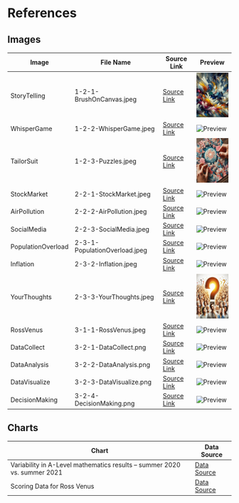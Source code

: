 # References

## Images

| Image | File Name | Source Link | Preview |
|-------|-----------|-------------|---------|
| StoryTelling | 1-2-1-BrushOnCanvas.jpeg | [Source Link](https://www.bing.com/images/create) | <img src="./images/1-2-1-BrushOnCanvas.jpeg" alt="Preview" width="100" height="100"> |
| WhisperGame | 1-2-2-WhisperGame.jpeg | [Source Link](https://www.bing.com/images/create) | <img src="./images/1-2-2-WhisperGame.jpeg" alt="Preview" width="100" height="100"> |
| TailorSuit | 1-2-3-Puzzles.jpeg | [Source Link](https://www.bing.com/images/create) | <img src="./images/1-2-3-Puzzles.jpeg" alt="Preview" width="100" height="100"> |
| StockMarket | 2-2-1-StockMarket.jpeg | [Source Link](https://www.bing.com/images/create) | <img src="./images/2-2-1-StockMarket.jpeg" alt="Preview" width="100" height="100"> |
| AirPollution | 2-2-2-AirPollution.jpeg | [Source Link](https://www.bing.com/images/create) | <img src="./images/2-2-2-AirPollution.jpeg" alt="Preview" width="100" height="100"> |
| SocialMedia | 2-2-3-SocialMedia.jpeg | [Source Link](https://www.bing.com/images/create) | <img src="./images/2-2-3-SocialMedia.jpeg" alt="Preview" width="100" height="100"> |
| PopulationOverload | 2-3-1-PopulationOverload.jpeg | [Source Link](https://www.bing.com/images/create) | <img src="./images/2-3-1-PopulationOverload.jpeg" alt="Preview" width="100" height="100"> |
| Inflation | 2-3-2-Inflation.jpeg | [Source Link](https://www.bing.com/images/create) | <img src="./images/2-3-2-Inflation.jpeg" alt="Preview" width="100" height="100"> |
| YourThoughts | 2-3-3-YourThoughts.jpeg | [Source Link](https://www.bing.com/images/create) | <img src="./images/2-3-3-YourThoughts.jpeg" alt="Preview" width="100" height="100"> |
| RossVenus | 3-1-1-RossVenus.jpeg | [Source Link](https://www.eliteleague.co.uk/article/1328-venus-confirmed-for-11th-season-at-skydome) | <img src="./images/3-1-1-RossVenus.jpeg" alt="Preview" height="100"> |
| DataCollect | 3-2-1-DataCollect.png | [Source Link](https://www.flaticon.com/free-icon/data-collection_10520431) | <img src="./images/3-2-1-DataCollect.png" alt="Preview" width="100" height="100"> |
| DataAnalysis | 3-2-2-DataAnalysis.png | [Source Link](https://www.flaticon.com/free-icon/analyse_5661186) | <img src="./images/3-2-2-DataAnalysis.png" alt="Preview" width="100" height="100"> |
| DataVisualize | 3-2-3-DataVisualize.png | [Source Link](https://www.flaticon.com/free-icon/data-visualization_3896640) | <img src="./images/3-2-3-DataVisualize.png" alt="Preview" width="100" height="100"> |
| DecisionMaking | 3-2-4-DecisionMaking.png | [Source Link](https://www.flaticon.com/free-icon/decision-making_7966954) | <img src="./images/3-2-4-DecisionMaking.png" alt="Preview" width="100" height="100"> |

## Charts

| Chart | Data Source |
|-------|-------------|
| Variability in A-Level mathematics results – summer 2020 vs. summer 2021 | [Data Source](https://analytics.ofqual.gov.uk/apps/Alevel/CentreVariability/) |
| Scoring Data for Ross Venus | [Data Source](https://www.eliteprospects.com/player/85652/ross-venus) |